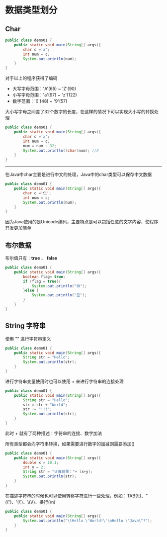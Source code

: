 # 数据类型划分


## Char

```java
public class demo01 {
    public static void main(String[] args){
        char c ='a';
        int num = c;
        System.out.println(num);
    }
}
```

对于以上的程序获得了编码

- 大写字母范围：'A'(65) ~ 'Z'(90)
- 小写字母范围：'a'(97) ~ 'z'(122)
- 数字范围：'0'(48) ~ '9'(57)

大小写字母之间差了32个数字的长度，在这样的情况下可以实现大小写的转换处理

```java
public class demo01 {
    public static void main(String[] args){
        char c ='x';
        int num = c;
        num = num - 32;
        System.out.println((char)num); //X
    }
}
```

---

在Java中char主要是进行中文的处理，Java中的char类型可以保存中文数据

```java
public class demo01 {
    public static void main(String[] args){
        char c ='仁';
        int num = c;
        System.out.println(num);
    }
}
```

因为Java使用的是Unicode编码，主要特点是可以包括任意的文字内容，使程序开发更加简单

## 布尔数据

布尔值只有：**true** 、 **false**

```java
public class demo01 {
    public static void main(String[] args){
        boolean flag= true;
        if (flag = true){
            System.out.println("帅");
        }else {
            System.out.println("丑");
        }
    }
}
```

## String 字符串

使用 "" 进行字符串定义

```java
public class demo01 {
    public static void main(String[] args){
        String str = "Hello";
        System.out.println(str);
    }
}
```

进行字符串变量使用时也可以使用 +  来进行字符串的连接处理

```java
public class demo01 {
    public static void main(String[] args){
        String str = "Hello";
        str = str + "World";
        str += "!!!";
        System.out.println(str);
    }
}
```

此时 + 就有了两种描述：字符串的连接、数字加法

所有类型都会向字符串转换，如果需要进行数字的加减则需要添加()

```java
public class demo01 {
    public static void main(String[] args){
        double x = 10.1;
        int y = 2;
        String str = "计算结果："+ (x+y);
        System.out.println(str);
    }
}
```

在描述字符串的时候也可以使用转移字符进行一些处理，例如：TAB(\t)、"(\\")、'(\\')、\\(\\\\)、换行(\n)

```java
public class demo01 {
    public static void main(String[] args){
        System.out.println("\tHello \'World!\'\nHello \"Java\"!");
    }
}
```

